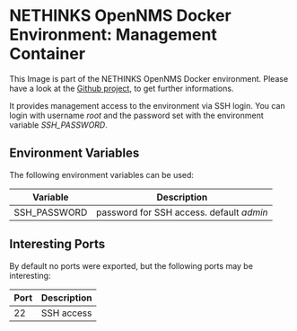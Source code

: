# NETHINKS OpenNMS Docker Environment: Management Container

This Image is part of the NETHINKS OpenNMS Docker environment. Please have a look at the [Github project](https://github.com/NETHINKS/opennms-docker-env), to get further informations.

It provides management access to the environment via SSH login. You can login with username *root* and the password set with the environment variable *SSH_PASSWORD*.


## Environment Variables
The following environment variables can be used:

| Variable     | Description |
|--------------|-------------|
| SSH\_PASSWORD | password for SSH access. default *admin* |


## Interesting Ports
By default no ports were exported, but the following ports may be interesting:

| Port | Description          |
|------|--------------------- |
| 22   | SSH access           |
